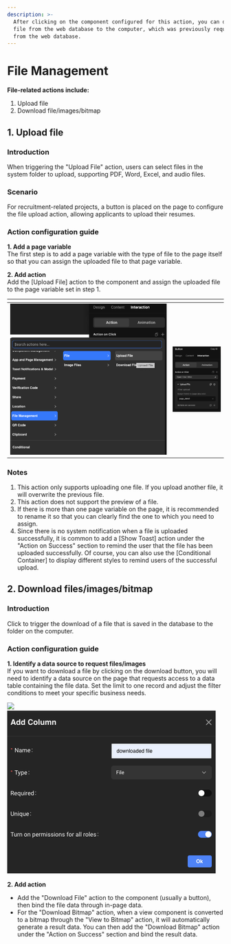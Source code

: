 ```yaml
---
description: >-
  After clicking on the component configured for this action, you can download a
  file from the web database to the computer, which was previously requested
  from the web database.
---
```


# File Management

**File-related actions include:**

1. Upload file
2. Download file/images/bitmap

## 1. Upload file

### Introduction

When triggering the "Upload File" action, users can select files in the system folder to upload, supporting PDF, Word, Excel, and audio files.

### Scenario

For recruitment-related projects, a button is placed on the page to configure the file upload action, allowing applicants to upload their resumes.

### Action configuration guide

**1. Add a page variable**  
The first step is to add a page variable with the type of file to the page itself so that you can assign the uploaded file to that page variable.

**2. Add action**  
Add the \[Upload File] action to the component and assign the uploaded file to the page variable set in step 1.

<table data-header-hidden><thead><tr><th width="364"></th><th></th></tr></thead><tbody><tr><td><img src="../.gitbook/assets/1 (13).png" alt="" data-size="original"></td><td><img src="../.gitbook/assets/2 (9).png" alt="" data-size="original"></td></tr></tbody></table>

### Notes

1. This action only supports uploading one file. If you upload another file, it will overwrite the previous file.
2. This action does not support the preview of a file.
3. If there is more than one page variable on the page, it is recommended to rename it so that you can clearly find the one to which you need to assign.
4. Since there is no system notification when a file is uploaded successfully, it is common to add a \[Show Toast] action under the "Action on Success" section to remind the user that the file has been uploaded successfully. Of course, you can also use the \[Conditional Container] to display different styles to remind users of the successful upload.

## 2. Download files/images/bitmap

### Introduction

Click to trigger the download of a file that is saved in the database to the folder on the computer.

### Action configuration guide

**1. Identify a data source to request files/images**  
If you want to download a file by clicking on the download button, you will need to identify a data source on the page that requests access to a data table containing the file data. Set the limit to one record and adjust the filter conditions to meet your specific business needs.

![](https://functorz.feishu.cn/space/api/box/stream/download/asynccode/?code=NTZlNTA4YTAyYTVkOTFiMTBjNDM0MGQzODk1ODNmYjBfRlhuVUpNVlF5NXRUS29iMFZ0NDI0NVJ5T1Q2T0tVUEtfVG9rZW46UktQUGJqWHdTb3Fxc1N4a2x5MWN3YWRhbnhkXzE3MTUzMTM4NzU6MTcxNTMxNzQ3NV9WNA) ![](<../.gitbook/assets/image (7) (1).png>)

**2. Add action**  
- Add the "Download File" action to the component (usually a button), then bind the file data through in-page data.
- For the "Download Bitmap" action, when a view component is converted to a bitmap through the "View to Bitmap" action, it will automatically generate a result data. You can then add the "Download Bitmap" action under the "Action on Success" section and bind the result data.
